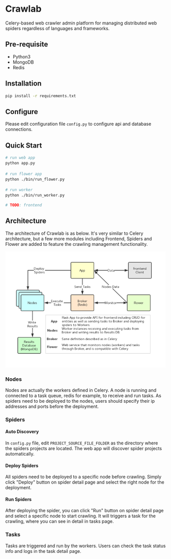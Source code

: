 # Crawlab
Celery-based web crawler admin platform for managing distributed web spiders regardless of languages and frameworks.

## Pre-requisite
- Python3
- MongoDB
- Redis

## Installation

```bash
pip install -r requirements.txt
```

## Configure

Please edit configuration file `config.py` to configure api and database connections.

## Quick Start
```bash
# run web app
python app.py

# run flower app
python ./bin/run_flower.py

# run worker
python ./bin/run_worker.py
```

```bash
# TODO: frontend
```

## Architecture

The architecture of Crawlab is as below. It's very similar to Celery architecture, but a few more modules including Frontend, Spiders and Flower are added to feature the crawling management functionality. 

![crawlab-architecture](./docs/img/crawlab-architecture.png)

### Nodes

Nodes are actually the workers defined in Celery. A node is running and connected to a task queue, redis for example, to receive and run tasks. As spiders need to be deployed to the nodes, users should specify their ip addresses and ports before the deployment.

### Spiders

#### Auto Discovery
In `config.py` file, edit `PROJECT_SOURCE_FILE_FOLDER` as the directory where the spiders projects are located. The web app will discover spider projects automatically.

#### Deploy Spiders

All spiders need to be deployed to a specific node before crawling. Simply click "Deploy" button on spider detail page and select the right node for the deployment. 

#### Run Spiders

After deploying the spider, you can click "Run" button on spider detail page and select a specific node to start crawling. It will triggers a task for the crawling, where you can see in detail in tasks page.

### Tasks

Tasks are triggered and run by the workers. Users can check the task status info and logs in the task detail page. 
